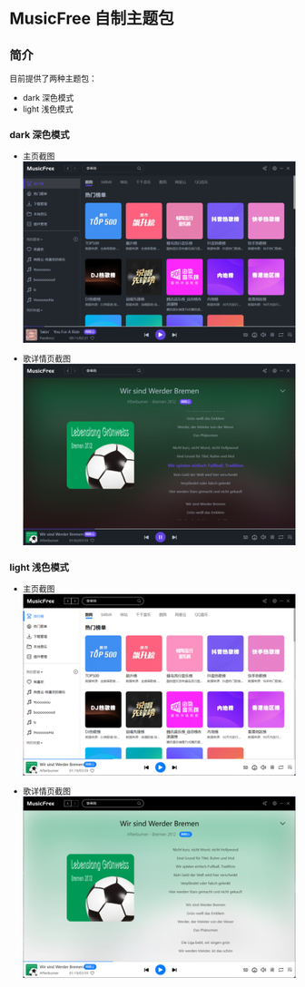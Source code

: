 # MusicFree 自制主题包

## 简介

目前提供了两种主题包：
- dark 深色模式
- light 浅色模式 

### dark 深色模式
- 主页截图
![image](https://github.com/Rantele/Rantele-MusicFreeThemePacks/blob/main/img/dark-home.png)

- 歌详情页截图
![image](https://github.com/Rantele/Rantele-MusicFreeThemePacks/blob/main/img/dark-detail.png)

### light 浅色模式
- 主页截图
![image](https://github.com/Rantele/Rantele-MusicFreeThemePacks/blob/main/img/light-home.png)

- 歌详情页截图
![image](https://github.com/Rantele/Rantele-MusicFreeThemePacks/blob/main/img/light-detail.png)
